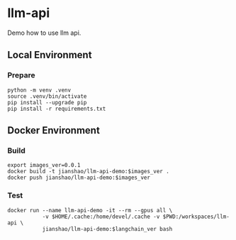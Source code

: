 # llm-api

Demo how to use llm api.

## Local Environment

### Prepare
~~~ shell
python -m venv .venv
source .venv/bin/activate
pip install --upgrade pip
pip install -r requirements.txt
~~~

## Docker Environment

### Build
~~~ shell
export images_ver=0.0.1
docker build -t jianshao/llm-api-demo:$images_ver .
docker push jianshao/llm-api-demo:$images_ver
~~~
### Test
~~~ shell
docker run --name llm-api-demo -it --rm --gpus all \
           -v $HOME/.cache:/home/devel/.cache -v $PWD:/workspaces/llm-api \
           jianshao/llm-api-demo:$langchain_ver bash
~~~